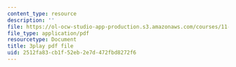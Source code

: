 ```yaml
---
content_type: resource
description: ''
file: https://ol-ocw-studio-app-production.s3.amazonaws.com/courses/11-384-malaysia-sustainable-cities-practicum-spring-2018/2512fa83cb1f52eb2e7d472fbd8272f6_2Y0cpVGuDoM.pdf
file_type: application/pdf
resourcetype: Document
title: 3play pdf file
uid: 2512fa83-cb1f-52eb-2e7d-472fbd8272f6
---
```

